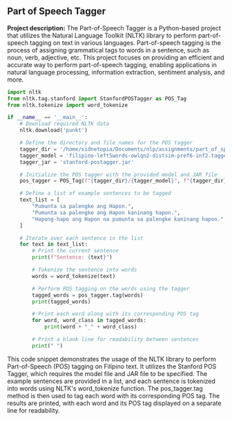 ## Part of Speech Tagger

**Project description:** The Part-of-Speech Tagger is a Python-based project that utilizes the Natural Language Toolkit (NLTK) library to perform part-of-speech tagging on text in various languages. Part-of-speech tagging is the process of assigning grammatical tags to words in a sentence, such as noun, verb, adjective, etc. This project focuses on providing an efficient and accurate way to perform part-of-speech tagging, enabling applications in natural language processing, information extraction, sentiment analysis, and more.

```python
import nltk
from nltk.tag.stanford import StanfordPOSTagger as POS_Tag
from nltk.tokenize import word_tokenize

if __name__ == '__main__':
    # Download required NLTK data
    nltk.download('punkt')

    # Define the directory and file names for the POS tagger
    tagger_dir = '/home/sidnetopia/Documents/nlp/assignments/part_of_speech_tagging/pos/tagger'
    tagger_model = 'filipino-left5words-owlqn2-distsim-pref6-inf2.tagger'
    tagger_jar = 'stanford-postagger.jar'

    # Initialize the POS tagger with the provided model and JAR file
    pos_tagger = POS_Tag(f"{tagger_dir}/{tagger_model}", f"{tagger_dir}/{tagger_jar}")

    # Define a list of example sentences to be tagged
    text_list = [
        "Pumunta sa palengke ang Hapon.",
        "Pumunta sa palengke ang Hapon kaninang hapon.",
        "Hapong-hapo ang Hapon na pumunta sa palengke kaninang hapon."
    ]

    # Iterate over each sentence in the list
    for text in text_list:
        # Print the current sentence
        print(f"Sentence: {text}")

        # Tokenize the sentence into words
        words = word_tokenize(text)

        # Perform POS tagging on the words using the tagger
        tagged_words = pos_tagger.tag(words)
        print(tagged_words)

        # Print each word along with its corresponding POS tag
        for word, word_class in tagged_words:
            print(word + "_" + word_class)

        # Print a blank line for readability between sentences
        print(" ")
```

This code snippet demonstrates the usage of the NLTK library to perform Part-of-Speech (POS) tagging on Filipino text. It utilizes the Stanford POS Tagger, which requires the model file and JAR file to be specified. The example sentences are provided in a list, and each sentence is tokenized into words using NLTK's word_tokenize function. The pos_tagger.tag method is then used to tag each word with its corresponding POS tag. The results are printed, with each word and its POS tag displayed on a separate line for readability.
